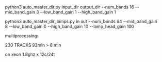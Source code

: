 python3 auto_master_dir.py input_dir output_dir --num_bands 16 --mid_band_gain 3 --low_band_gain 1 --high_band_gain 1


python3 auto_master_dir_lamps.py in out --num_bands 64 --mid_band_gain 8 --low_band_gain 0 --high_band_gain 10 --lamp_head_gain 100

multiprocessing:

230 TRACKS 93min > 8 min 

on xeon 1.8ghz x 12c/24t
